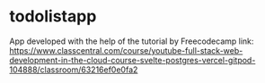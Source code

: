 # todolistapp
App developed with the help of the tutorial by Freecodecamp
link: https://www.classcentral.com/course/youtube-full-stack-web-development-in-the-cloud-course-svelte-postgres-vercel-gitpod-104888/classroom/63216ef0e0fa2
